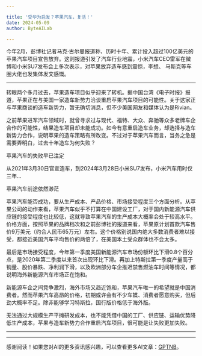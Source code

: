 ```yaml
---

title: '受华为启发？苹果汽车，复活！'
date: 2024-05-09
author: ByteAILab

---
```


今年2月，彭博社记者马克·古尔曼报道称，历时十年、累计投入超过100亿美元的苹果汽车项目宣告放弃。这则报道引发了汽车行业地震，小米汽车CEO雷军在微博和小米SU7发布会上多次表示，对苹果放弃造车感到震惊，李想、 马斯克等车圈大佬也发集体发文感慨。

---


转眼两个多月过去，苹果造车项目似乎迎来了转机。据中国台湾《电子时报》报道，苹果正在与美国一家造车新势力洽谈重启苹果汽车项目的可能性。关于这家正与苹果商谈的造车新势力，暂无确切消息，但不少美国网友和媒体认为是Rivian。

之前苹果进军汽车领域时，就曾寻求过与现代、福特、大众、奔驰等众多老牌车企合作的可能性，结果造车项目却未能成功。如今有意重启造车业务，却选择与造车新势力合作，说明苹果的造车策略有所改变。不过对于苹果汽车而言，当务之急是需要弄明白，过去十年造车为何失败？

苹果汽车的失败早已注定

从2021年3月30日官宣造车，到2024年3月28日小米SU7发布，小米汽车用时仅三年...

苹果汽车前途依然渺茫

苹果汽车能否成功，要从生产成本、产品价格、市场接受程度三个方面分析。从苹果公司的动作来看，苹果汽车似乎不打算在中国建设工厂，对于国内新能源汽车供应链的接受程度也比较低，这就导致苹果汽车的生产成本大概率会处于较高水平。价格方面，按照苹果的品牌档次和之前彭博社的报道来看，苹果原计划首款汽车售价9万美元（约合人民币65万元）左右。这个价格别说国内绝大多数消费者难以接受，都接近美国汽车平均售价的两倍了，在美国本土受众群体也不会太多。

最后是市场接受程度，今年第一季度美国新能源汽车市场份额环比下滑0.8个百分点，是2020年第二季度以来首次出现环比下滑。再加上特斯拉第一季度产量高于销量、股价暴跌、净利润下滑，以及欧洲部分车企推迟禁售燃油车时间等情况，都说明海外新能源汽车市场正在饱和。

新能源车企之间竞争激烈，海外市场又趋近饱和，苹果汽车唯一的希望就是中国消费者。然而苹果汽车高昂的价格，初期或许会有不少车媒、消费者愿意购买，但后劲大概率不足。除非能够学习特斯拉，国行版价格低于海外版。

无法通过大规模生产平摊研发成本，也不能凭借中国的工厂、供应链、运输优势降低生产成本，苹果与造车新势力合作重启汽车项目，很可能是让失败更加失败。

---
---
感谢阅读！如果您对AI的更多资讯感兴趣，可以查看更多AI文章：[GPTNB](https://gptnb.com)。